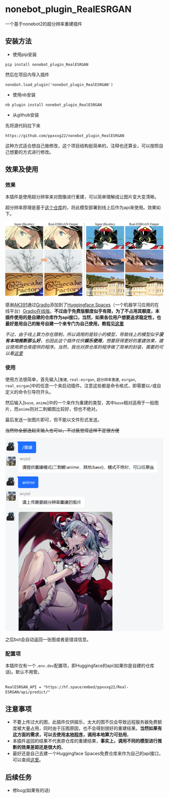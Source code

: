 # nonebot_plugin_RealESRGAN

一个基于nonebot2的超分辨率重建插件

## 安装方法


- 使用pip安装

```
pip install nonebot_plugin_RealESRGAN
```

然后在项目内导入插件

```
nonebot.load_plugin('nonebot_plugin_RealESRGAN')
```

- 使用nb安装

```
nb plugin install nonebot_plugin_RealESRGAN
```

- 从github安装

先将源代码拉下来

```
https://github.com/ppxxxg22/nonebot_plugin_RealESRGAN
```

这种方式适合想自己做修改，这个项目结构挺简单的，注释也还算全，可以按照自己想要的方式进行修改。

## 效果及使用

### 效果

本插件是使用超分辨率来对图像进行重建，可以简单理解成让图片变大变清晰。

超分辨率原理是基于[这个仓库](https://github.com/xinntao/Real-ESRGAN)的，将此模型部署到线上后作为api来使用。效果如下。

![img](imgs/预览.jpg)

感谢[AK391](https://github.com/AK391)通过[Gradio](https://github.com/gradio-app/gradio)添加到了[Huggingface Spaces](https://huggingface.co/spaces)（一个机器学习应用的在线平台）[Gradio在线版](https://huggingface.co/spaces/akhaliq/Real-ESRGAN)。**不过由于免费版额度似乎有限，为了不占用其额度，本插件使用的是自建的仓库作为api接口，当然，如果各位用户想要追求稳定性，也最好是用自己的账号自建一个来专门为自己使用，教程见[这里](docs/Huggingface%20Spaces教程.md)**



*不过，由于线上算力存在限制，所以调用的是较小的模型，导致线上的模型似乎**没有本地推断那么好**，也因此这个插件仅供**娱乐使用**，想要获得更好的重建效果，建议使用原仓库提供的程序。当然，我也对原仓库的程序做了简单的封装，需要的可以看[这里](docs/原仓库程序的封装及使用.md)*


### 使用

使用方法很简单，首先输入[`重建`, `real-esrgan`, `超分辨率重建`, `esrgan`, `real_esrgan`]中的任意一个来启动插件。注意这些都是命令格式，即需要以`/`或自定义的命令引导符开头。

然后输入[`base`, `anime`]中的一个来作为重建的类型，其中`base`相对适用于一般图片，而`anime`则对二刺螈图比较好，但也不绝对。

最后发送一张图片即可，但不能以文件形式发送。

~~当然你全部连起来输入也可以，不过我觉得这样不是很方便~~

![](imgs/指令预览.png)

之后bot会自动返回一张图或者是错误信息。

### 配置项

本插件仅有一个`.env.dev`配置项，即Huggingface的api(如果你是自建的仓库话)。默认不用管。

```

RealESRGAN_API = "https://hf.space/embed/ppxxxg22/Real-ESRGAN/api/predict/"

```

## 注意事项

- 不要上传过大的图，此插件仅供娱乐，太大的图不仅会导致远程服务器免费额度被大量占用，同时由于压图原因，也不会得到很好的重建结果。**当然如果有这方面的需求，可以去使用[本地程序](docs/原仓库程序的封装及使用.md)，调用本地算力可劲用**。
- 本插件返回的结果不代表原仓库的重建结果，**事实上，调用不同的模型进行推断的效果差距还是很大的**。
- 最好还是自己去建一个Huggingface Spaces免费仓库来作为自己的api接口，可以查阅[这里](docs/Huggingface%20Spaces教程.md)。



## 后续任务

- 修bug(如果有的话)
